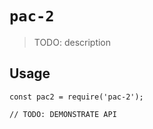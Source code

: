 # `pac-2`

> TODO: description

## Usage

```
const pac2 = require('pac-2');

// TODO: DEMONSTRATE API
```
